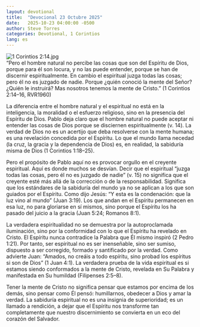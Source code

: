 ```yaml
---
layout: devotional
title:  "Devocional 23 Octubre 2025"
date:   2025-10-23 04:00:00 -0500
author: Steve Torres
categories: Devotional, 1 Corintios
lang: es
---
```

<img src="https://sitemedia.esteeb.com/file/esteebcomsitemedia/devotional_images/1-Corinthians/ES-1Cor-2_14.jpg?raw=true" alt="1 Corintios 2:14.jpg" style="max-width: 100%; height: auto;">

<div class="scripture">
  “Pero el hombre natural no percibe las cosas que son del Espíritu de Dios, porque para él son locura, y no las puede entender, porque se han de discernir espiritualmente. En cambio el espiritual juzga todas las cosas; pero él no es juzgado de nadie. Porque ¿quién conoció la mente del Señor? ¿Quién le instruirá? Mas nosotros tenemos la mente de Cristo.” (1 Corintios 2:14–16, RVR1960)
</div>

La diferencia entre el hombre natural y el espiritual no está en la inteligencia, la moralidad o el esfuerzo religioso, sino en la presencia del Espíritu de Dios. Pablo deja claro que el hombre natural no puede aceptar ni entender las cosas de Dios porque se disciernen espiritualmente (v. 14). La verdad de Dios no es un acertijo que deba resolverse con la mente humana; es una revelación concedida por el Espíritu. Lo que el mundo llama necedad (la cruz, la gracia y la dependencia de Dios) es, en realidad, la sabiduría misma de Dios (1 Corintios 1:18–25).

Pero el propósito de Pablo aquí no es provocar orgullo en el creyente espiritual. Aquí es donde muchos se desvían. Decir que el espiritual “juzga todas las cosas, pero él no es juzgado de nadie” (v. 15) no significa que el creyente esté más allá de la corrección o de la responsabilidad. Significa que los estándares de la sabiduría del mundo ya no se aplican a los que son guiados por el Espíritu. Como dijo Jesús: “Y esta es la condenación: que la luz vino al mundo” (Juan 3:19). Los que andan en el Espíritu permanecen en esa luz, no para gloriarse en sí mismos, sino porque el Espíritu los ha pasado del juicio a la gracia (Juan 5:24; Romanos 8:1).

La verdadera espiritualidad no se demuestra por la autoproclamada iluminación, sino por la conformidad con lo que el Espíritu ha revelado en Cristo. El Espíritu nunca contradice la Palabra que Él mismo inspiró (2 Pedro 1:21). Por tanto, ser espiritual no es ser inenseñable, sino ser sumiso, dispuesto a ser corregido, formado y santificado por la verdad. Como advierte Juan: “Amados, no creáis a todo espíritu, sino probad los espíritus si son de Dios” (1 Juan 4:1). La verdadera prueba de la vida espiritual es si estamos siendo conformados a la mente de Cristo, revelada en Su Palabra y manifestada en Su humildad (Filipenses 2:5–8).

Tener la mente de Cristo no significa pensar que estamos por encima de los demás, sino pensar como Él pensó: humillarnos, obedecer a Dios y amar la verdad. La sabiduría espiritual no es una insignia de superioridad; es un llamado a rendición, a dejar que el Espíritu nos transforme tan completamente que nuestro discernimiento se convierta en un eco del corazón del Salvador.
